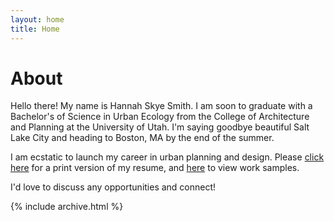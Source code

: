 ```yaml
---
layout: home
title: Home
---
```


# About

Hello there! My name is Hannah Skye Smith. I am soon to graduate with a Bachelor's of Science in Urban Ecology from the College of Architecture and Planning at the University of Utah. I'm saying goodbye beautiful Salt Lake City and heading to Boston, MA by the end of the summer. 

I am ecstatic to launch my career in urban planning and design. Please [click here](assets/files/cv.pdf) for a print version of my resume, and [here](work_sample) to view work samples.

 I'd love to discuss any opportunities and connect!



{% include archive.html %}
